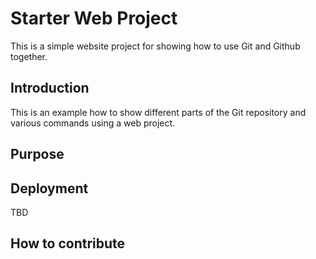 # Starter Web Project

This is a simple website project for showing how to use Git and Github together.

## Introduction

This is an example how to show different parts of the Git repository and various commands using a web project.

## Purpose

## Deployment

TBD

## How to contribute